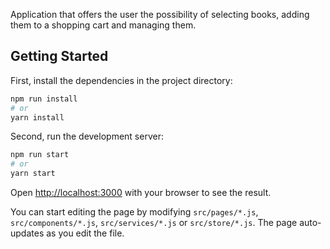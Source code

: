 Application that offers the user the possibility of selecting books, adding them to a shopping cart and managing them.

## Getting Started

First, install the dependencies in the project directory:

```bash
npm run install
# or
yarn install
```

Second, run the development server:

```bash
npm run start
# or
yarn start
```

Open [http://localhost:3000](http://localhost:3000) with your browser to see the result.

You can start editing the page by modifying `src/pages/*.js`, `src/components/*.js`, `src/services/*.js` or `src/store/*.js`. The page auto-updates as you edit the file.
